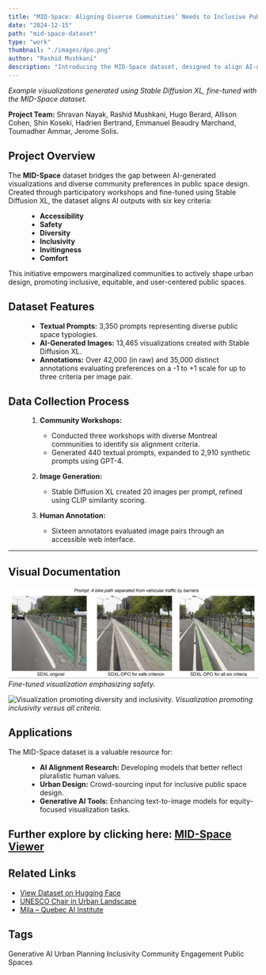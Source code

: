 ```yaml
---
title: "MID-Space: Aligning Diverse Communities’ Needs to Inclusive Public Spaces"
date: "2024-12-15"
path: "mid-space-dataset"
type: "work"
thumbnail: "./images/dpo.png"
author: "Rashid Mushkani"
description: "Introducing the MID-Space dataset, designed to align AI-generated visualizations of public spaces with diverse community needs, focusing on inclusivity, accessibility, and comfort."
---
```



*Example visualizations generated using Stable Diffusion XL, fine-tuned with the MID-Space dataset.*

**Project Team:** Shravan Nayak, Rashid Mushkani, Hugo Berard, Allison Cohen, Shin Koseki, Hadrien Bertrand, Emmanuel Beaudry Marchand, Toumadher Ammar, Jerome Solis.

## Project Overview

The **MID-Space** dataset bridges the gap between AI-generated visualizations and diverse community preferences in public space design. Created through participatory workshops and fine-tuned using Stable Diffusion XL, the dataset aligns AI outputs with six key criteria:

<div style="margin-left: 40px;">

- **Accessibility**
- **Safety**
- **Diversity**
- **Inclusivity**
- **Invitingness**
- **Comfort**

</div>

This initiative empowers marginalized communities to actively shape urban design, promoting inclusive, equitable, and user-centered public spaces.

## Dataset Features

<div style="margin-left: 40px;">

- **Textual Prompts:** 3,350 prompts representing diverse public space typologies.
- **AI-Generated Images:** 13,465 visualizations created with Stable Diffusion XL.
- **Annotations:** Over 42,000 (in raw) and 35,000 distinct annotations evaluating preferences on a -1 to +1 scale for up to three criteria per image pair.

</div>

## Data Collection Process

<div style="margin-left: 40px;">

1. **Community Workshops:**
   - Conducted three workshops with diverse Montreal communities to identify six alignment criteria.
   - Generated 440 textual prompts, expanded to 2,910 synthetic prompts using GPT-4.

2. **Image Generation:**
   - Stable Diffusion XL created 20 images per prompt, refined using CLIP similarity scoring.

3. **Human Annotation:**
   - Sixteen annotators evaluated image pairs through an accessible web interface.

</div>


---
## Visual Documentation

![Fine-tuned visualization emphasizing accessibility.](./images/exp3.png)
*Fine-tuned visualization emphasizing safety.*

![Visualization promoting diversity and inclusivity.](./images/exp1.png)
*Visualization promoting inclusivity versus all criteria.*

## Applications

The MID-Space dataset is a valuable resource for:

<div style="margin-left: 40px;">

- **AI Alignment Research:** Developing models that better reflect pluralistic human values.
- **Urban Design:** Crowd-sourcing input for inclusive public space design.
- **Generative AI Tools:** Enhancing text-to-image models for equity-focused visualization tasks.

</div>


## Further explore by clicking here: [MID-Space Viewer](https://cupum-mid-space-viewer.hf.space)

## Related Links

- [View Dataset on Hugging Face](https://huggingface.co/datasets/CUPUM/mid-space)
- [UNESCO Chair in Urban Landscape](https://unesco-studio.umontreal.ca/)
- [Mila – Quebec AI Institute](https://mila.quebec/)

## Tags

<div class="tags">
  <span class="tag">Generative AI</span>
  <span class="tag">Urban Planning</span>
  <span class="tag">Inclusivity</span>
  <span class="tag">Community Engagement</span>
  <span class="tag">Public Spaces</span>

</div>

